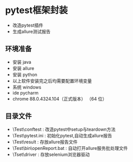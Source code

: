# pytest框架封装
- 改造pytest插件
- 生成allure测试报告

## 环境准备
- 安装 java
- 安装 allure
- 安装 python
- 以上软件安装完之后均需要配置环境变量
- 系统 windows
- ide pycharm
- chrome 88.0.4324.104（正式版本） （64 位）


## 目录文件
- \Test\conftest           : 改造pytest中setup与teardown方法
- \Test\pytest.ini         : 初始化pytest,自动生成allure报告
- \Test\result             : 存放allure报告文件
- \Test\bin\openReport.bat : 自动打开allure服务批处理文件
- \Tset\driver             : 存放selenium浏览器驱动
  
  
